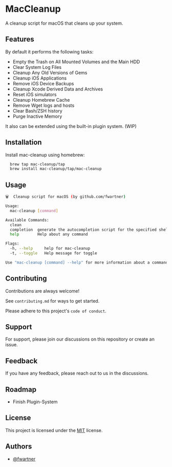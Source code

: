 
# MacCleanup

A cleanup script for macOS that cleans up your system.

## Features

By default it performs the following tasks:

* Empty the Trash on All Mounted Volumes and the Main HDD
* Clear System Log Files
* Cleanup Any Old Versions of Gems
* Cleanup iOS Applications
* Remove iOS Device Backups
* Cleanup Xcode Derived Data and Archives
* Reset iOS simulators
* Cleanup Homebrew Cache
* Remove Wget logs and hosts
* Clear Bash/ZSH history
* Purge Inactive Memory

It also can be extended using the built-in plugin system. (WIP)
  
## Installation

Install mac-cleanup using homebrew:

```bash
  brew tap mac-cleanup/tap
  brew install mac-cleanup/tap/mac-cleanup
```
    
## Usage

```bash
🗑️  Cleanup script for macOS (by github.com/fwartner)

Usage:
  mac-cleanup [command]

Available Commands:
  clean
  completion  generate the autocompletion script for the specified shell
  help        Help about any command

Flags:
  -h, --help     help for mac-cleanup
  -t, --toggle   Help message for toggle

Use "mac-cleanup [command] --help" for more information about a command.
```

  
## Contributing

Contributions are always welcome!

See `contributing.md` for ways to get started.

Please adhere to this project's `code of conduct`.

  
## Support

For support, please join our discussions on this repository or create an issue.

  
## Feedback

If you have any feedback, please reach out to us in the discussions.

  
## Roadmap

- Finish Plugin-System


  
## License

This project is licensed under the [MIT](https://choosealicense.com/licenses/mit/) license.

  
## Authors

- [@fwartner](https://www.github.com/fwartner)

  

